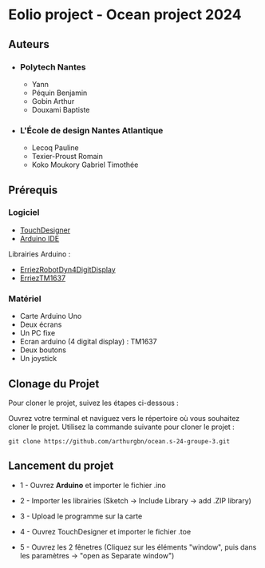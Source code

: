 # Eolio project - Ocean project 2024 

## Auteurs
- ### Polytech Nantes
  - Yann
  - Péquin Benjamin
  - Gobin Arthur
  - Douxami Baptiste
    
 - ### L'École de design Nantes Atlantique
   - Lecoq Pauline
   - Texier-Proust Romain
   - Koko Moukory Gabriel Timothée

## Prérequis

### Logiciel 
- [TouchDesigner](https://derivative.ca/download)
- [Arduino IDE](https://www.arduino.cc/en/software)

Librairies Arduino   : 
  - [ErriezRobotDyn4DigitDisplay](https://github.com/Erriez/ErriezRobotDyn4DigitDisplay)
  - [ErriezTM1637](https://github.com/Erriez/ErriezTM1637)
    
### Matériel
  - Carte Arduino Uno
  - Deux écrans
  - Un PC fixe
  - Ecran arduino (4 digital display) : TM1637
  - Deux boutons
  - Un joystick

    

## Clonage du Projet
Pour cloner le projet, suivez les étapes ci-dessous :

Ouvrez votre terminal et naviguez vers le répertoire où vous souhaitez cloner le projet.
Utilisez la commande suivante pour cloner le projet :
```git
git clone https://github.com/arthurgbn/ocean.s-24-groupe-3.git
```
## Lancement du projet 

- 1 - Ouvrez **Arduino** et importer le fichier .ino
- 2 - Importer les librairies (Sketch -> Include Library -> add .ZIP library)
- 3 - Upload le programme sur la carte

- 4 - Ouvrez TouchDesigner et importer le fichier .toe
- 5 - Ouvrez les 2 fênetres (Cliquez sur les éléments "window", puis dans les paramètres -> "open as Separate window")

  
